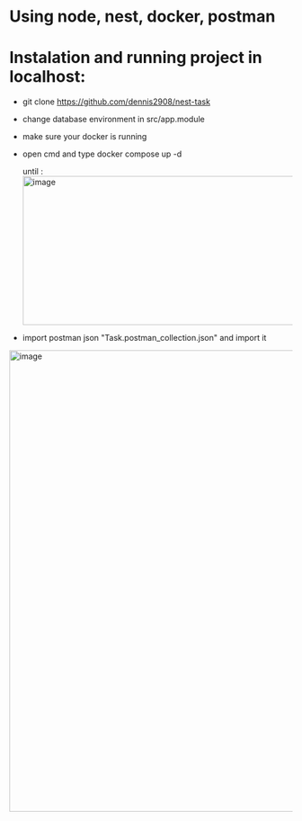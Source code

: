 # Using node, nest, docker, postman

# Instalation and running project in localhost: </br>

- git clone https://github.com/dennis2908/nest-task </br>
- change database environment in src/app.module </br>
- make sure your docker is running </br>
- open cmd and type docker compose up -d </br>

  until :
  <img width="1011" height="265" alt="image" src="https://github.com/user-attachments/assets/90c13fba-afee-4532-b942-c40e3b6374e4" />

- import postman json "Task.postman_collection.json" and import it</br>

<img width="1480" height="821" alt="image" src="https://github.com/user-attachments/assets/26a85d3d-36d0-44f0-a9ae-73556d8bc412" />